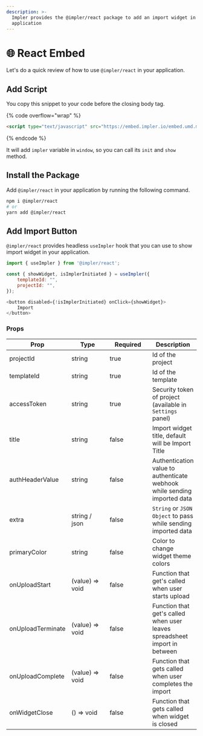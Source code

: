 ```yaml
---
description: >-
  Impler provides the @impler/react package to add an import widget in your
  application
---
```


# 🌐 React Embed

Let's do a quick review of how to use `@impler/react` in your application.

## Add Script

You copy this snippet to your code before the closing body tag.

{% code overflow="wrap" %}
```html
<script type="text/javascript" src="https://embed.impler.io/embed.umd.min.js" async></script>
```
{% endcode %}

It will add `impler` variable in `window`, so you can call its `init` and `show` method.

## Install the Package

Add `@impler/react` in your application by running the following command.

```bash
npm i @impler/react
# or
yarn add @impler/react
```

## Add Import Button

`@impler/react` provides headless `useImpler` hook that you can use to show import widget in your application.

```javascript
import { useImpler } from '@impler/react';

const { showWidget, isImplerInitiated } = useImpler({
    templateId: "",
    projectId: "",
});

<button disabled={!isImplerInitiated} onClick={showWidget}>
    Import
</button>
```

### Props

<table><thead><tr><th>Prop</th><th width="145">Type</th><th width="147" data-type="checkbox">Required</th><th>Description</th></tr></thead><tbody><tr><td>projectId</td><td>string</td><td>true</td><td>Id of the project</td></tr><tr><td>templateId</td><td>string</td><td>true</td><td>Id of the template</td></tr><tr><td>accessToken</td><td>string</td><td>true</td><td>Security token of project (available in <code>Settings</code> panel)</td></tr><tr><td>title</td><td>string</td><td>false</td><td>Import widget title, default will be Import Title</td></tr><tr><td>authHeaderValue</td><td>string</td><td>false</td><td>Authentication value to authenticate webhook while sending imported data</td></tr><tr><td>extra</td><td>string / json</td><td>false</td><td><code>String</code> or <code>JSON Object</code> to pass while sending imported data</td></tr><tr><td>primaryColor</td><td>string</td><td>false</td><td>Color to change widget theme colors</td></tr><tr><td>onUploadStart</td><td>(value) => void</td><td>false</td><td>Function that get's called when user starts upload</td></tr><tr><td>onUploadTerminate</td><td>(value) => void</td><td>false</td><td>Function that get's called when user leaves spreadsheet import in between</td></tr><tr><td>onUploadComplete</td><td>(value) => void</td><td>false</td><td>Function that gets called when user completes the import</td></tr><tr><td>onWidgetClose</td><td>() => void</td><td>false</td><td>Function that gets called when widget is closed</td></tr></tbody></table>
